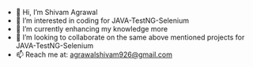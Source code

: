 - 👋 Hi, I’m Shivam Agrawal
- 👀 I’m interested in coding for JAVA-TestNG-Selenium
- 🌱 I’m currently enhancing my knowledge more
- 💞️ I’m looking to collaborate on the same above mentioned projects for JAVA-TestNG-Selenium
- 📫 Reach me at: agrawalshivam926@gmail.com

<!---
shivam-agrawal96/shivam-agrawal96 is a ✨ special ✨ repository because its `README.md` (this file) appears on your GitHub profile.
You can click the Preview link to take a look at your changes.
--->
